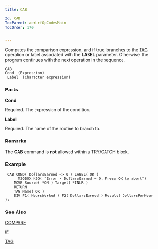```yaml
---
title: CAB

Id: CAB
TocParent: aerLrfOpCodesMain
TocOrder: 170


---
```


Computes the comparison expression, and if true, branches to the [TAG](TAG.html) operation or label associated with the **LABEL** parameter. Otherwise, the program continues with the next operation in the sequence. 

```
CAB
Cond  (Expression)
 Label  (Character expression)
```

### Parts

**Cond** 

Required. The expression of the condition.


**Label** 

Required. The name of the routine to branch to.


### Remarks
The **CAB** command is **not** allowed within a TRY/CATCH block. 

### Example

```
 CAB COND( DollarsEarned <> 0 ) LABEL( OK )
      MSGBOX MSG( "Error - DollarsEarned = 0. Press OK to abort")
	MOVE Source( *ON ) Target( *INLR )
	RETURN
	TAG Name( OK )
	DIV F1( HoursWorked ) F2( DollarsEarned ) Result( DollarsPerHour ):
```

### See Also
[COMPARE](COMPARE.html)

[IF](IF.html)

[TAG](TAG.html) 

